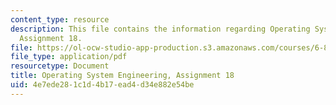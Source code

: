 ```yaml
---
content_type: resource
description: This file contains the information regarding Operating System Engineering,
  Assignment 18.
file: https://ol-ocw-studio-app-production.s3.amazonaws.com/courses/6-828-operating-system-engineering-fall-2012/4e7ede281c1d4b17ead4d34e882e54be_MIT6_828F12_assignment18.pdf
file_type: application/pdf
resourcetype: Document
title: Operating System Engineering, Assignment 18
uid: 4e7ede28-1c1d-4b17-ead4-d34e882e54be
---
```

